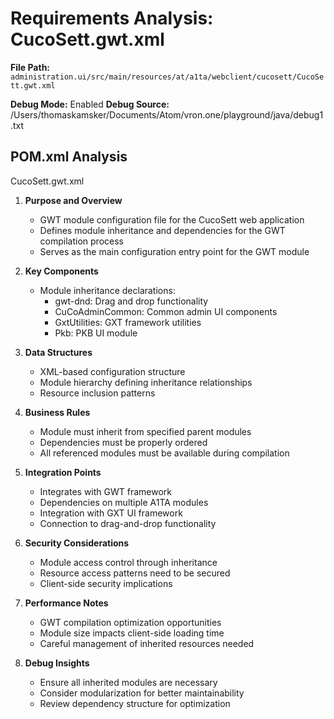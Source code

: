 # Requirements Analysis: CucoSett.gwt.xml

**File Path:** `administration.ui/src/main/resources/at/a1ta/webclient/cucosett/CucoSett.gwt.xml`

**Debug Mode:** Enabled
**Debug Source:** /Users/thomaskamsker/Documents/Atom/vron.one/playground/java/debug1.txt

## POM.xml Analysis

CucoSett.gwt.xml

1. **Purpose and Overview**
   - GWT module configuration file for the CucoSett web application
   - Defines module inheritance and dependencies for the GWT compilation process
   - Serves as the main configuration entry point for the GWT module

2. **Key Components**
   - Module inheritance declarations:
     - gwt-dnd: Drag and drop functionality
     - CuCoAdminCommon: Common admin UI components
     - GxtUtilities: GXT framework utilities
     - Pkb: PKB UI module

3. **Data Structures**
   - XML-based configuration structure
   - Module hierarchy defining inheritance relationships
   - Resource inclusion patterns

4. **Business Rules**
   - Module must inherit from specified parent modules
   - Dependencies must be properly ordered
   - All referenced modules must be available during compilation

5. **Integration Points**
   - Integrates with GWT framework
   - Dependencies on multiple A1TA modules
   - Integration with GXT UI framework
   - Connection to drag-and-drop functionality

6. **Security Considerations**
   - Module access control through inheritance
   - Resource access patterns need to be secured
   - Client-side security implications

7. **Performance Notes**
   - GWT compilation optimization opportunities
   - Module size impacts client-side loading time
   - Careful management of inherited resources needed

8. **Debug Insights**
   - Ensure all inherited modules are necessary
   - Consider modularization for better maintainability
   - Review dependency structure for optimization